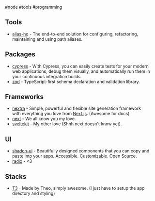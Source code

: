 #node #tools #programming 

## Tools

 - [alias-hq](https://www.npmjs.com/package/alias-hq) - The end-to-end solution for configuring, refactoring, maintaining and using path aliases.
 
## Packages

- [cypress]() - With Cypress, you can easily create tests for your modern web applications, debug them visually, and automatically run them in your continuous integration builds.
- [zod](https://zod.dev) - TypeScript-first schema declaration and validation library.

## Frameworks

- [nextra](https://nextra.site) - Simple, powerful and flexible site generation framework  
with everything you love from [Next.js](https://nextjs.org/). (Awesome for docs)
- [next](https://beta.nextjs.org/docs) - We all know you my love.
- [sveltekit](https://kit.svelte.dev/docs/introduction) - My other love (Shhh next doesn't know yet).

## UI

- [shadcn-ui](https://ui.shadcn.com) - Beautifully designed components that you can copy and paste into your apps. Accessible. Customizable. Open Source.
- [radix](https://radix-ui.com) - <3

## Stacks

- [T3](https://create.t3.gg) - Made by Theo, simply awesome. (I just have to setup the app directory and styling)